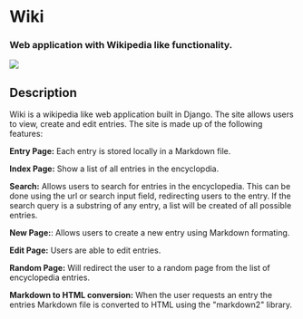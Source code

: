 # Wiki
### Web application with Wikipedia like functionality.


![](encyclopedia/static/encyclopedia/wiki_video.gif)


## Description

Wiki is a wikipedia like web application built in Django. The site allows users to view, create and edit entries. The site is made up of the following features: 

**Entry Page:** Each entry is stored locally in a Markdown file. 

**Index Page:** Show a list of all entries in the encyclopdia. 

**Search:** Allows users to search for entries in the encyclopedia. This can be done using the url or search input field, redirecting users to the entry. If the search query is a substring of any entry, a list will be created of all possible entries. 

**New Page:**: Allows users to create a new entry using Markdown formating.

**Edit Page:** Users are able to edit entries.

**Random Page:** Will redirect the user to a random page from the list of encyclopedia entries. 

**Markdown to HTML conversion:** When the user requests an entry the entries Markdown file is converted to HTML using the "markdown2" library.



